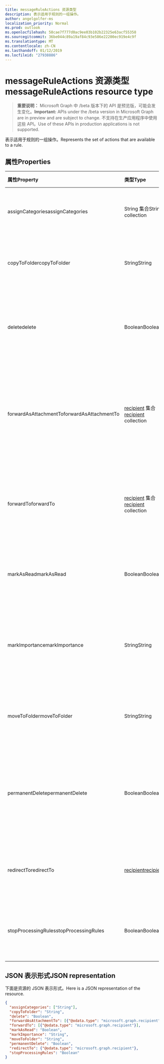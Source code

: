 ```yaml
---
title: messageRuleActions 资源类型
description: 表示适用于规则的一组操作。
author: angelgolfer-ms
localization_priority: Normal
ms.prod: outlook
ms.openlocfilehash: 58cae7f777d0ac9ee03b102b22325e63acf55358
ms.sourcegitcommit: 36be044c89a19af84c93e586e22200ec919e4c9f
ms.translationtype: MT
ms.contentlocale: zh-CN
ms.lasthandoff: 01/12/2019
ms.locfileid: "27938886"
---
```

# <a name="messageruleactions-resource-type"></a><span data-ttu-id="827ff-103">messageRuleActions 资源类型</span><span class="sxs-lookup"><span data-stu-id="827ff-103">messageRuleActions resource type</span></span>

> <span data-ttu-id="827ff-104">**重要说明：** Microsoft Graph 中 /beta 版本下的 API 是预览版，可能会发生变化。</span><span class="sxs-lookup"><span data-stu-id="827ff-104">**Important:** APIs under the /beta version in Microsoft Graph are in preview and are subject to change.</span></span> <span data-ttu-id="827ff-105">不支持在生产应用程序中使用这些 API。</span><span class="sxs-lookup"><span data-stu-id="827ff-105">Use of these APIs in production applications is not supported.</span></span>

<span data-ttu-id="827ff-106">表示适用于规则的一组操作。</span><span class="sxs-lookup"><span data-stu-id="827ff-106">Represents the set of actions that are available to a rule.</span></span>

## <a name="properties"></a><span data-ttu-id="827ff-107">属性</span><span class="sxs-lookup"><span data-stu-id="827ff-107">Properties</span></span>
| <span data-ttu-id="827ff-108">属性</span><span class="sxs-lookup"><span data-stu-id="827ff-108">Property</span></span>     | <span data-ttu-id="827ff-109">类型</span><span class="sxs-lookup"><span data-stu-id="827ff-109">Type</span></span>   |<span data-ttu-id="827ff-110">说明</span><span class="sxs-lookup"><span data-stu-id="827ff-110">Description</span></span>|
|:---------------|:--------|:----------|
| <span data-ttu-id="827ff-111">assignCategories</span><span class="sxs-lookup"><span data-stu-id="827ff-111">assignCategories</span></span> | <span data-ttu-id="827ff-112">String 集合</span><span class="sxs-lookup"><span data-stu-id="827ff-112">String collection</span></span> | <span data-ttu-id="827ff-113">分配给邮件的类别列表。</span><span class="sxs-lookup"><span data-stu-id="827ff-113">A list of categories to be assigned to a message.</span></span> |
| <span data-ttu-id="827ff-114">copyToFolder</span><span class="sxs-lookup"><span data-stu-id="827ff-114">copyToFolder</span></span> | <span data-ttu-id="827ff-115">String</span><span class="sxs-lookup"><span data-stu-id="827ff-115">String</span></span> | <span data-ttu-id="827ff-116">将邮件复制到其中的文件夹的 ID。</span><span class="sxs-lookup"><span data-stu-id="827ff-116">The ID of a folder that a message is to be copied to.</span></span> |
| <span data-ttu-id="827ff-117">delete</span><span class="sxs-lookup"><span data-stu-id="827ff-117">delete</span></span> | <span data-ttu-id="827ff-118">Boolean</span><span class="sxs-lookup"><span data-stu-id="827ff-118">Boolean</span></span> | <span data-ttu-id="827ff-119">指示邮件是否应移动到“已删除项目”文件夹。</span><span class="sxs-lookup"><span data-stu-id="827ff-119">Indicates whether a message should be moved to the Deleted Items folder.</span></span> |
| <span data-ttu-id="827ff-120">forwardAsAttachmentTo</span><span class="sxs-lookup"><span data-stu-id="827ff-120">forwardAsAttachmentTo</span></span> | <span data-ttu-id="827ff-121">[recipient](recipient.md) 集合</span><span class="sxs-lookup"><span data-stu-id="827ff-121">[recipient](recipient.md) collection</span></span> | <span data-ttu-id="827ff-122">应以附件形式接收转发邮件的收件人的电子邮件地址。</span><span class="sxs-lookup"><span data-stu-id="827ff-122">The email addresses of the recipients to which a message should be forwarded as an attachment.</span></span> |
| <span data-ttu-id="827ff-123">forwardTo</span><span class="sxs-lookup"><span data-stu-id="827ff-123">forwardTo</span></span> | <span data-ttu-id="827ff-124">[recipient](recipient.md) 集合</span><span class="sxs-lookup"><span data-stu-id="827ff-124">[recipient](recipient.md) collection</span></span> | <span data-ttu-id="827ff-125">应接收转发邮件的收件人的电子邮件地址。</span><span class="sxs-lookup"><span data-stu-id="827ff-125">The email addresses of the recipients to which a message should be forwarded.</span></span> |
| <span data-ttu-id="827ff-126">markAsRead</span><span class="sxs-lookup"><span data-stu-id="827ff-126">markAsRead</span></span> | <span data-ttu-id="827ff-127">Boolean</span><span class="sxs-lookup"><span data-stu-id="827ff-127">Boolean</span></span> | <span data-ttu-id="827ff-128">指示是否应将邮件标记为已读。</span><span class="sxs-lookup"><span data-stu-id="827ff-128">Indicates whether a message should be marked as read.</span></span> |
| <span data-ttu-id="827ff-129">markImportance</span><span class="sxs-lookup"><span data-stu-id="827ff-129">markImportance</span></span> | <span data-ttu-id="827ff-130">String</span><span class="sxs-lookup"><span data-stu-id="827ff-130">String</span></span> | <span data-ttu-id="827ff-131">设置邮件重要性，可以是：`low`、`normal`、`high`。</span><span class="sxs-lookup"><span data-stu-id="827ff-131">Sets the importance of the message, which can be: `low`, `normal`, `high`.</span></span> |
| <span data-ttu-id="827ff-132">moveToFolder</span><span class="sxs-lookup"><span data-stu-id="827ff-132">moveToFolder</span></span> |  <span data-ttu-id="827ff-133">String</span><span class="sxs-lookup"><span data-stu-id="827ff-133">String</span></span>| <span data-ttu-id="827ff-134">邮件将移至其中的文件夹的 ID。</span><span class="sxs-lookup"><span data-stu-id="827ff-134">The ID of the folder that a message will be moved to.</span></span> |
| <span data-ttu-id="827ff-135">permanentDelete</span><span class="sxs-lookup"><span data-stu-id="827ff-135">permanentDelete</span></span> | <span data-ttu-id="827ff-136">Boolean</span><span class="sxs-lookup"><span data-stu-id="827ff-136">Boolean</span></span> | <span data-ttu-id="827ff-137">指示邮件是否应永久删除且不保存到“已删除项目”文件夹。</span><span class="sxs-lookup"><span data-stu-id="827ff-137">Indicates whether a message should be permanently deleted and not saved to the Deleted Items folder.</span></span> |
| <span data-ttu-id="827ff-138">redirectTo</span><span class="sxs-lookup"><span data-stu-id="827ff-138">redirectTo</span></span> | [<span data-ttu-id="827ff-139">recipient</span><span class="sxs-lookup"><span data-stu-id="827ff-139">recipient</span></span>](recipient.md) | <span data-ttu-id="827ff-140">邮件应重定向到的电子邮件地址。</span><span class="sxs-lookup"><span data-stu-id="827ff-140">The email address to which a message should be redirected.</span></span> |
| <span data-ttu-id="827ff-141">stopProcessingRules</span><span class="sxs-lookup"><span data-stu-id="827ff-141">stopProcessingRules</span></span> | <span data-ttu-id="827ff-142">Boolean</span><span class="sxs-lookup"><span data-stu-id="827ff-142">Boolean</span></span> | <span data-ttu-id="827ff-143">指示是否应对后续规则进行评估。</span><span class="sxs-lookup"><span data-stu-id="827ff-143">Indicates whether subsequent rules should be evaluated.</span></span> |


## <a name="json-representation"></a><span data-ttu-id="827ff-144">JSON 表示形式</span><span class="sxs-lookup"><span data-stu-id="827ff-144">JSON representation</span></span>
<span data-ttu-id="827ff-145">下面是资源的 JSON 表示形式。</span><span class="sxs-lookup"><span data-stu-id="827ff-145">Here is a JSON representation of the resource.</span></span>

<!-- {
  "blockType": "resource",
  "optionalProperties": [
   ],
  "@odata.type": "microsoft.graph.messageRuleActions"
}-->

```json
{
  "assignCategories": ["String"],
  "copyToFolder": "String",
  "delete": "Boolean",
  "forwardAsAttachmentTo": [{"@odata.type": "microsoft.graph.recipient"}],
  "forwardTo": [{"@odata.type": "microsoft.graph.recipient"}],
  "markAsRead": "Boolean",
  "markImportance": "String",
  "moveToFolder": "String",
  "permanentDelete": "Boolean",
  "redirectTo": {"@odata.type": "microsoft.graph.recipient"},
  "stopProcessingRules": "Boolean"
}

```

<!-- uuid: 8fcb5dbc-d5aa-4681-8e31-b001d5168d79
2015-10-25 14:57:30 UTC -->
<!-- {
  "type": "#page.annotation",
  "description": "messageRuleActions resource",
  "keywords": "",
  "section": "documentation",
  "tocPath": ""
}-->
